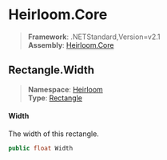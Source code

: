 # Heirloom.Core

> **Framework**: .NETStandard,Version=v2.1  
> **Assembly**: [Heirloom.Core][0]  

## Rectangle.Width

> **Namespace**: [Heirloom][0]  
> **Type**: [Rectangle][1]  

#### Width

The width of this rectangle.

```cs
public float Width
```

[0]: ../../../Heirloom.Core.md
[1]: ../Rectangle.md
